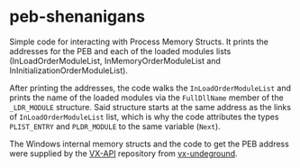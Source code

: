 # peb-shenanigans
Simple code for interacting with Process Memory Structs. It prints the addresses for the PEB and each of the loaded modules lists (InLoadOrderModuleList, InMemoryOrderModuleList and InInitializationOrderModuleList).

After printing the addresses, the code walks the `InLoadOrderModuleList` and prints the name of the loaded modules via the `FullDllName` member of the `_LDR_MODULE` structure. Said structure starts at the same address as the links of `InLoadOrderModuleList` list, which is why the code attributes the types `PLIST_ENTRY` and `PLDR_MODULE` to the same variable (`Next`).

The Windows internal memory structs and the code to get the PEB address were supplied by the [VX-API](https://github.com/vxunderground/VX-API) repository from [vx-undeground](https://github.com/vxunderground).
